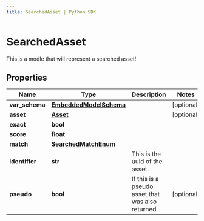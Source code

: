 ```yaml
---
title: SearchedAsset | Python SDK
---
```


# SearchedAsset

This is a modle that will represent a searched asset!

## Properties

Name | Type | Description | Notes
------------ | ------------- | ------------- | -------------
**var_schema** | [**EmbeddedModelSchema**](EmbeddedModelSchema) |  | [optional] 
**asset** | [**Asset**](Asset) |  | [optional] 
**exact** | **bool** |  | 
**score** | **float** |  | 
**match** | [**SearchedMatchEnum**](SearchedMatchEnum) |  | 
**identifier** | **str** | This is the uuid of the asset. | 
**pseudo** | **bool** | If this is a pseudo asset that was also returned. | [optional] 



